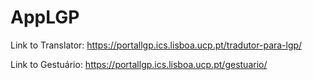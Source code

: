 # AppLGP

Link to Translator: https://portallgp.ics.lisboa.ucp.pt/tradutor-para-lgp/

Link to Gestuário: https://portallgp.ics.lisboa.ucp.pt/gestuario/

